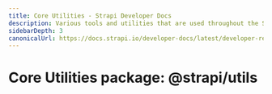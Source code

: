 ```yaml
---
title: Core Utilities - Strapi Developer Docs
description: Various tools and utilities that are used throughout the Strapi codebase and your project.
sidebarDepth: 3
canonicalUrl: https://docs.strapi.io/developer-docs/latest/developer-resources/utils/strapi-utils.md
---
```


# Core Utilities package: @strapi/utils

